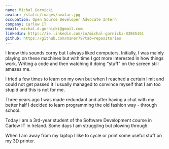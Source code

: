 ```yaml
---
name: Michal Gornicki
avatar: /static/images/avatar.jpg
occupation: Open Source Developer Advocate Intern
company: Carlow IT
email: michal.d.gornicki@gmail.com
linkedin: https://ie.linkedin.com/in/michal-gornicki-83865161
github: https://github.com/m1ner79?tab=repositories
---
```


I know this sounds corny but I always liked computers. Initially, I was mainly playing on these machines but with time I got more interested in how things work. Writing a code and then watching it doing "stuff" on the screen still amazes me.

I tried a few times to learn on my own but when I reached a certain limit and could not get passed it I usually managed to convince myself that I am too stupid and this is not for me.

Three years ago I was made redundant and after having a chat with my better half I decided to learn programming the old fashion way - through school.

Today I am a 3rd-year student of the Software Development course in Carlow IT in Ireland. Some days I am struggling but plowing through.

When I am away from my laptop I like to cycle or print some useful stuff on my 3D printer.